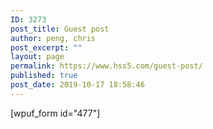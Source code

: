 ```yaml
---
ID: 3273
post_title: Guest post
author: peng, chris
post_excerpt: ""
layout: page
permalink: https://www.hss5.com/guest-post/
published: true
post_date: 2019-10-17 18:58:46
---
```

[wpuf_form id="477"]